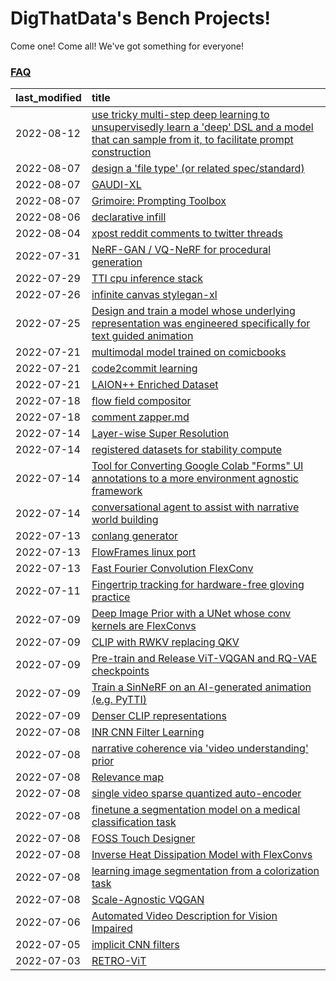 # DigThatData's Bench Projects!

Come one! Come all! We've got something for everyone!

### [FAQ](https://github.com/dmarx/bench-warmers/blob/main/FAQ.md)

|last_modified|title|
|:---|:---|
|2022-08-12|[use tricky multi-step deep learning to unsupervisedly learn a 'deep' DSL and a model that can sample from it, to facilitate prompt construction](multistage-unsupervised-deep-DSL-learning-from-prompts-data.md)|
|2022-08-07|[design a 'file type' (or related spec/standard)](filetype-for-ai-art-and-animation.md)|
|2022-08-07|[GAUDI-XL](gaudi-xl.md)|
|2022-08-07|[Grimoire: Prompting Toolbox](grimoire.md)|
|2022-08-06|[declarative infill](declarative-infill.md)|
|2022-08-04|[xpost reddit comments to twitter threads](reddit2twitter.md)|
|2022-07-31|[NeRF-GAN / VQ-NeRF for procedural generation](nerf-gan.md)|
|2022-07-29|[TTI cpu inference stack](TTI-cpu-inference-stack.md)|
|2022-07-26|[infinite canvas stylegan-xl](infinite-canvas-stylegan-xl.md)|
|2022-07-25|[Design and train a model whose underlying representation was engineered specifically for text guided animation](image-model-designed-for-clip-guided-animation.md)|
|2022-07-21|[multimodal model trained on comicbooks](multimodal-model-trained-on-comicbooks.md)|
|2022-07-21|[code2commit learning](code2commit-learning.md)|
|2022-07-21|[LAION++ Enriched Dataset](laion-plus-plus.md)|
|2022-07-18|[flow field compositor](flow-field-compositor.md)|
|2022-07-18|[comment zapper.md](comment-zapper.md)|
|2022-07-14|[Layer-wise Super Resolution](layerwise-and-objectwise-inpainting-and-super-resolution.md)|
|2022-07-14|[registered datasets for stability compute](registered-datasets-for-sstability-compute.md)|
|2022-07-14|[Tool for Converting Google Colab "Forms" UI annotations to a more environment agnostic framework](colab-ui-converter.md)|
|2022-07-14|[conversational agent to assist with narrative world building](world-building-agent.md)|
|2022-07-13|[conlang generator](conlang_lm.md)|
|2022-07-13|[FlowFrames linux port](flowframes-linux-port.md)|
|2022-07-13|[Fast Fourier Convolution FlexConv](FFC-Flexconv.md)|
|2022-07-11|[Fingertrip tracking for hardware-free gloving practice](fingertrip_tracking_for_hardware_free_gloveing_practice.md)|
|2022-07-09|[Deep Image Prior with a UNet whose conv kernels are FlexConvs](FlexConv_DIP.md)|
|2022-07-09|[CLIP with RWKV replacing QKV](RWKV-CLIP.md)|
|2022-07-09|[Pre-train and Release ViT-VQGAN and RQ-VAE checkpoints](pretrained_vit-vqgan_checkpoints.md)|
|2022-07-09|[Train a SinNeRF on an AI-generated animation (e.g. PyTTI)](train_a_SinNeRF_on_a_pytti_animation.md)|
|2022-07-09|[Denser CLIP representations](denser-CLIP.md)|
|2022-07-08|[INR CNN Filter Learning](INR_CNN_filter_learning.md)|
|2022-07-08|[narrative coherence via 'video understanding' prior](narrative_coherence_via_video_understanding_prior.md)|
|2022-07-08|[Relevance map](Relevance_map.md)|
|2022-07-08|[single video sparse quantized auto-encoder](single_video_sparse_quantized_auto-encoder.md)|
|2022-07-08|[finetune a segmentation model on a medical classification task](finetune_a_segmentation_model_on_a_medical_classification_task.md)|
|2022-07-08|[FOSS Touch Designer](FOSS_touch_designer.md)|
|2022-07-08|[Inverse Heat Dissipation Model with FlexConvs](IHDM_with_FlexConvs.md)|
|2022-07-08|[learning image segmentation from a colorization task](learning_image_segmentation_from_a_colorization_task.md)|
|2022-07-08|[Scale-Agnostic VQGAN](scale-agnostic_VQGAN.md)|
|2022-07-06|[Automated Video Description for Vision Impaired](automated-video-description.md)|
|2022-07-05|[implicit CNN filters](implicit-cnn-filters.md)|
|2022-07-03|[RETRO-ViT](RETRO-ViT.md)|